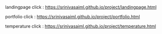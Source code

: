 landingpage click : https://srinivasaiml.github.io/project/landingpage.html
          
portfolio click : https://srinivasaiml.github.io/project/portfolio.html                                                               

temperature click : https://srinivasaiml.github.io/project/temperature.html


